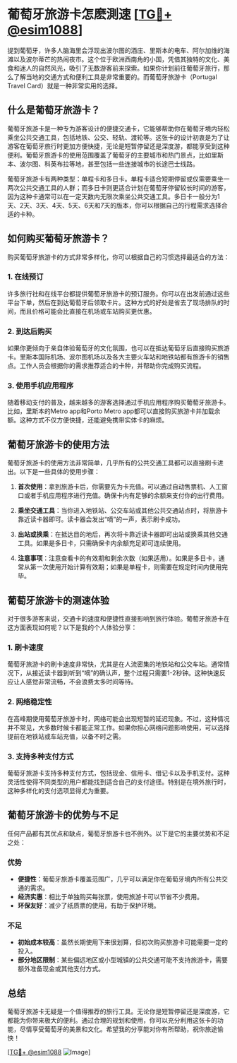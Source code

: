 # 葡萄牙旅游卡怎麽測速 [[TG💪+ @esim1088](https://t.me/s/esim1088)]

提到葡萄牙，许多人脑海里会浮现出波尔图的酒庄、里斯本的电车、阿尔加维的海滩以及波尔蒂芒的热闹夜市。这个位于欧洲西南角的小国，凭借其独特的文化、美食和迷人的自然风光，吸引了无数游客前来探索。如果你计划前往葡萄牙旅行，那么了解当地的交通方式和便利工具是非常重要的。而葡萄牙旅游卡（Portugal Travel Card）就是一种非常实用的选择。

## 什么是葡萄牙旅游卡？

葡萄牙旅游卡是一种专为游客设计的便捷交通卡，它能够帮助你在葡萄牙境内轻松乘坐公共交通工具，包括地铁、公交、轻轨、渡轮等。这张卡的设计初衷是为了让游客在葡萄牙旅行时更加方便快捷，无论是短暂停留还是深度游，都能享受到这种便利。葡萄牙旅游卡的使用范围覆盖了葡萄牙的主要城市和热门景点，比如里斯本、波尔图、科英布拉等地，甚至包括一些连接城市的长途巴士线路。

葡萄牙旅游卡有两种类型：单程卡和多日卡。单程卡适合短期停留或仅需要乘坐一两次公共交通工具的人群；而多日卡则更适合计划在葡萄牙停留较长时间的游客，因为这种卡通常可以在一定天数内无限次乘坐公共交通工具。多日卡一般分为1天、2天、3天、4天、5天、6天和7天的版本，你可以根据自己的行程需求选择合适的卡种。

## 如何购买葡萄牙旅游卡？

购买葡萄牙旅游卡的方式非常多样化，你可以根据自己的习惯选择最适合的方法：

### 1. 在线预订

许多旅行社和在线平台都提供葡萄牙旅游卡的预订服务。你可以在出发前通过这些平台下单，然后在到达葡萄牙后领取卡片。这种方式的好处是省去了现场排队的时间，而且价格可能会比直接在机场或车站购买更优惠。

### 2. 到达后购买

如果你更倾向于亲自体验葡萄牙的文化氛围，也可以在抵达葡萄牙后直接购买旅游卡。里斯本国际机场、波尔图机场以及各大主要火车站和地铁站都有旅游卡的销售点。工作人员会根据你的需求推荐适合的卡种，并帮助你完成购买流程。

### 3. 使用手机应用程序

随着移动支付的普及，越来越多的游客选择通过手机应用程序购买葡萄牙旅游卡。比如，里斯本的Metro app和Porto Metro app都可以直接购买旅游卡并加载余额。这种方式不仅方便快捷，还能避免携带实体卡的麻烦。

## 葡萄牙旅游卡的使用方法

葡萄牙旅游卡的使用方法非常简单，几乎所有的公共交通工具都可以直接刷卡进出。以下是一些具体的使用步骤：

1. **首次使用**：拿到旅游卡后，你需要先为卡充值。可以通过自动售票机、人工窗口或者手机应用程序进行充值。确保卡内有足够的余额来支付你的出行费用。

2. **乘坐交通工具**：当你进入地铁站、公交车站或其他公共交通站点时，将旅游卡靠近读卡器即可。读卡器会发出“嘀”的一声，表示刷卡成功。

3. **出站或换乘**：在抵达目的地后，再次将卡靠近读卡器即可出站或换乘其他交通工具。如果是多日卡，只需确保卡内余额充足即可连续使用。

4. **注意事项**：注意查看卡的有效期和剩余次数（如果适用）。如果是多日卡，通常从第一次使用开始计算有效期；如果是单程卡，则需要在规定时间内使用完毕。

## 葡萄牙旅游卡的测速体验

对于很多游客来说，交通卡的速度和便捷性直接影响到旅行体验。葡萄牙旅游卡在这方面表现如何呢？以下是我的个人体验分享：

### 1. 刷卡速度

葡萄牙旅游卡的刷卡速度非常快，尤其是在人流密集的地铁站和公交车站。通常情况下，从接近读卡器到听到“嘀”的确认声，整个过程只需要1-2秒钟。这种快速反应让人感觉非常流畅，不会浪费太多时间等待。

### 2. 网络稳定性

在高峰期使用葡萄牙旅游卡时，网络可能会出现短暂的延迟现象。不过，这种情况并不常见，大多数时候卡都能正常工作。如果你担心网络问题影响使用，可以选择提前在地铁站或车站充值，以备不时之需。

### 3. 支持多种支付方式

葡萄牙旅游卡支持多种支付方式，包括现金、信用卡、借记卡以及手机支付。这种灵活性使得不同类型的用户都能找到适合自己的支付途径。特别是在境外旅行时，这种多样化的支付选项显得尤为重要。

## 葡萄牙旅游卡的优势与不足

任何产品都有其优点和缺点，葡萄牙旅游卡也不例外。以下是它的主要优势和不足之处：

### 优势

- **便捷性**：葡萄牙旅游卡覆盖范围广，几乎可以满足你在葡萄牙境内所有公共交通的需求。
- **经济实惠**：相比于单独购买每张票，使用旅游卡可以节省不少费用。
- **环保友好**：减少了纸质票的使用，有助于保护环境。

### 不足

- **初始成本较高**：虽然长期使用下来很划算，但初次购买旅游卡可能需要一定的投入。
- **部分地区限制**：某些偏远地区或小型城镇的公共交通可能不支持旅游卡，需要额外准备现金或其他支付方式。

## 总结

葡萄牙旅游卡无疑是一个值得推荐的旅行工具。无论你是短暂停留还是深度游，它都能为你带来极大的便利。通过合理的规划和使用，你可以充分利用这张卡的功能，尽情享受葡萄牙的美景和文化。希望我的分享能对你有所帮助，祝你旅途愉快！

[[TG💪+ @esim1088](https://t.me/s/esim1088) ![Image](https://i.postimg.cc/4NQfJmqS/Snipaste-2025-05-13-00-14-12.png)]